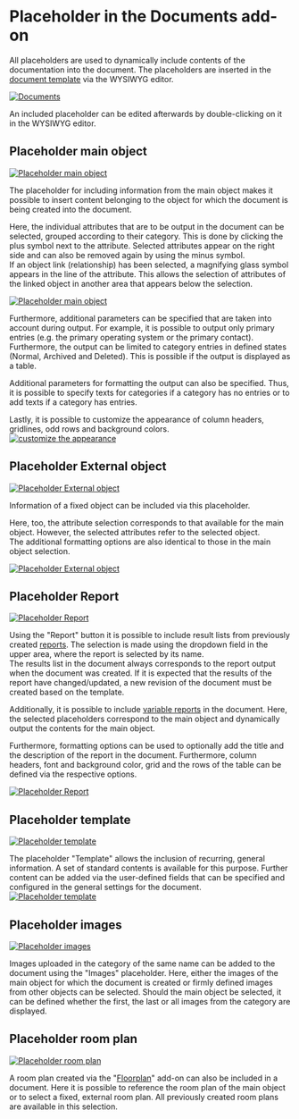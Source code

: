 # Placeholder in the Documents add-on

All placeholders are used to dynamically include contents of the documentation into the document. The placeholders are inserted in the [document template](./document-templates.md) via the WYSIWYG editor.

[![Documents](../../assets/images/en/i-doit-pro-add-ons/documents/placeholder/1-dph.png)](../../assets/images/en/i-doit-pro-add-ons/documents/placeholder/1-dph.png)

An included placeholder can be edited afterwards by double-clicking on it in the WYSIWYG editor.

Placeholder main object
-----------------------

[![Placeholder main object](../../assets/images/en/i-doit-pro-add-ons/documents/placeholder/2-dph.png)](../../assets/images/en/i-doit-pro-add-ons/documents/placeholder/2-dph.png)

The placeholder for including information from the main object makes it possible to insert content belonging to the object for which the document is being created into the document.

Here, the individual attributes that are to be output in the document can be selected, grouped according to their category. This is done by clicking the plus symbol next to the attribute. Selected attributes appear on the right side and can also be removed again by using the minus symbol.  
If an object link (relationship) has been selected, a magnifying glass symbol appears in the line of the attribute. This allows the selection of attributes of the linked object in another area that appears below the selection.

[![Placeholder main object](../../assets/images/en/i-doit-pro-add-ons/documents/placeholder/3-dph.png)](../../assets/images/en/i-doit-pro-add-ons/documents/placeholder/3-dph.png)

Furthermore, additional parameters can be specified that are taken into account during output. For example, it is possible to output only primary entries (e.g. the primary operating system or the primary contact). Furthermore, the output can be limited to category entries in defined states (Normal, Archived and Deleted). This is possible if the output is displayed as a table.

Additional parameters for formatting the output can also be specified. Thus, it is possible to specify texts for categories if a category has no entries or to add texts if a category has entries.

Lastly, it is possible to customize the appearance of column headers, gridlines, odd rows and background colors.  
[![customize the appearance](../../assets/images/en/i-doit-pro-add-ons/documents/placeholder/4-dph.png)](../../assets/images/en/i-doit-pro-add-ons/documents/placeholder/4-dph.png)

Placeholder External object
---------------------------

[![Placeholder External object](../../assets/images/en/i-doit-pro-add-ons/documents/placeholder/5-dph.png)](../../assets/images/en/i-doit-pro-add-ons/documents/placeholder/5-dph.png)

Information of a fixed object can be included via this placeholder.

Here, too, the attribute selection corresponds to that available for the main object. However, the selected attributes refer to the selected object.  
The additional formatting options are also identical to those in the main object selection.

[![Placeholder External object](../../assets/images/en/i-doit-pro-add-ons/documents/placeholder/6-dph.png)](../../assets/images/en/i-doit-pro-add-ons/documents/placeholder/6-dph.png)

Placeholder Report
------------------

[![Placeholder Report](../../assets/images/en/i-doit-pro-add-ons/documents/placeholder/7-dph.png)](../../assets/images/en/i-doit-pro-add-ons/documents/placeholder/7-dph.png)

Using the "Report" button it is possible to include result lists from previously created [reports](../../evaluation/report-manager.md). The selection is made using the dropdown field in the upper area, where the report is selected by its name.  
The results list in the document always corresponds to the report output when the document was created. If it is expected that the results of the report have changed/updated, a new revision of the document must be created based on the template.

Additionally, it is possible to include [variable reports](../../evaluation/variable-reports.md) in the document. Here, the selected placeholders correspond to the main object and dynamically output the contents for the main object.

Furthermore, formatting options can be used to optionally add the title and the description of the report in the document. Furthermore, column headers, font and background color, grid and the rows of the table can be defined via the respective options.

[![Placeholder Report](../../assets/images/en/i-doit-pro-add-ons/documents/placeholder/8-dph.png)](../../assets/images/en/i-doit-pro-add-ons/documents/placeholder/8-dph.png)

Placeholder template
--------------------

[![Placeholder template](../../assets/images/en/i-doit-pro-add-ons/documents/placeholder/9-dph.png)](../../assets/images/en/i-doit-pro-add-ons/documents/placeholder/9-dph.png)

The placeholder "Template" allows the inclusion of recurring, general information. A set of standard contents is available for this purpose. Further content can be added via the user-defined fields that can be specified and configured in the general settings for the document.  
[![Placeholder template](../../assets/images/en/i-doit-pro-add-ons/documents/placeholder/10-dph.png)](../../assets/images/en/i-doit-pro-add-ons/documents/placeholder/10-dph.png)

Placeholder images
------------------

[![Placeholder images](../../assets/images/en/i-doit-pro-add-ons/documents/placeholder/11-dph.png)](../../assets/images/en/i-doit-pro-add-ons/documents/placeholder/11-dph.png)

Images uploaded in the category of the same name can be added to the document using the "Images" placeholder. Here, either the images of the main object for which the document is created or firmly defined images from other objects can be selected. Should the main object be selected, it can be defined whether the first, the last or all images from the category are displayed.

Placeholder room plan
---------------------

[![Placeholder room plan](../../assets/images/en/i-doit-pro-add-ons/documents/placeholder/12-dph.png)](../../assets/images/en/i-doit-pro-add-ons/documents/placeholder/12-dph.png)

A room plan created via the "[Floorplan](../floorplan.md)" add-on can also be included in a document. Here it is possible to reference the room plan of the main object or to select a fixed, external room plan. All previously created room plans are available in this selection.